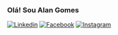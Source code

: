 ### Olá! Sou Alan Gomes

[![Linkedin](https://img.shields.io/badge/LinkedIn-0077B5?style=for-the-badge&logo=linkedin&logoColor=white)](https://linkedin.com/in/alangomes)    [![Facebook](https://img.shields.io/badge/Facebook-1877F2?style=for-the-badge&logo=facebook&logoColor=white)](https://facebook.com/alangomes)    [![Instagram](https://img.shields.io/badge/Instagram-E4405F?style=for-the-badge&logo=instagram&logoColor=white)](https://instagram.com/alangomes)


